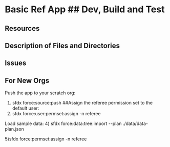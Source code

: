 <h1> Basic Ref App </>
## Dev, Build and Test

## Resources

## Description of Files and Directories

## Issues
## For New Orgs
Push the app to your scratch org:
1) sfdx force:source:push
##Assign the referee permission set to the default user:
3) sfdx force:user:permset:assign -n referee

Load sample data:
4) sfdx force:data:tree:import --plan ./data/data-plan.json

5)sfdx force:permset:assign -n referee

